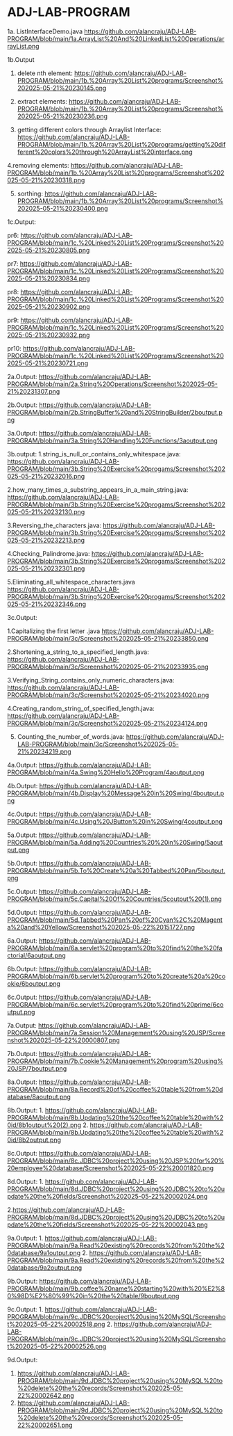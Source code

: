# ADJ-LAB-PROGRAM

1a. ListInterfaceDemo.java
https://github.com/alancraju/ADJ-LAB-PROGRAM/blob/main/1a.ArrayList%20And%20LinkedList%20Operations/arrayList.png

1b.Output

  1. delete nth element:
    https://github.com/alancraju/ADJ-LAB-PROGRAM/blob/main/1b.%20Array%20List%20programs/Screenshot%202025-05-21%20230145.png
  
  2. extract elements:
    https://github.com/alancraju/ADJ-LAB-PROGRAM/blob/main/1b.%20Array%20List%20programs/Screenshot%202025-05-21%20230236.png
  
  3. getting different colors through Arraylist Interface:
    https://github.com/alancraju/ADJ-LAB-PROGRAM/blob/main/1b.%20Array%20List%20programs/getting%20different%20colors%20through%20ArrayList%20interface.png
  
  4.removing elements:
  https://github.com/alancraju/ADJ-LAB-PROGRAM/blob/main/1b.%20Array%20List%20programs/Screenshot%202025-05-21%20230318.png
  
  5. sorthing:
     https://github.com/alancraju/ADJ-LAB-PROGRAM/blob/main/1b.%20Array%20List%20programs/Screenshot%202025-05-21%20230400.png
  
1c.Output:

   pr6: https://github.com/alancraju/ADJ-LAB-PROGRAM/blob/main/1c.%20Linked%20List%20Programs/Screenshot%202025-05-21%20230805.png
   
   pr7:  https://github.com/alancraju/ADJ-LAB-PROGRAM/blob/main/1c.%20Linked%20List%20Programs/Screenshot%202025-05-21%20230834.png
   
   pr8: https://github.com/alancraju/ADJ-LAB-PROGRAM/blob/main/1c.%20Linked%20List%20Programs/Screenshot%202025-05-21%20230902.png
   
   pr9: https://github.com/alancraju/ADJ-LAB-PROGRAM/blob/main/1c.%20Linked%20List%20Programs/Screenshot%202025-05-21%20230932.png
   
   pr10: https://github.com/alancraju/ADJ-LAB-PROGRAM/blob/main/1c.%20Linked%20List%20Programs/Screenshot%202025-05-21%20230721.png
  
2a.Output: 
https://github.com/alancraju/ADJ-LAB-PROGRAM/blob/main/2a.String%20Operations/Screenshot%202025-05-21%20231307.png

2b.Output:
https://github.com/alancraju/ADJ-LAB-PROGRAM/blob/main/2b.StringBuffer%20and%20StringBuilder/2boutput.png

3a.Output:
https://github.com/alancraju/ADJ-LAB-PROGRAM/blob/main/3a.String%20Handling%20Functions/3aoutput.png

3b.output:
   1.string_is_null_or_contains_only_whitespace.java:
   https://github.com/alancraju/ADJ-LAB-PROGRAM/blob/main/3b.String%20Exercise%20progams/Screenshot%202025-05-21%20232016.png

   2.how_many_times_a_substring_appears_in_a_main_string.java:
   https://github.com/alancraju/ADJ-LAB-PROGRAM/blob/main/3b.String%20Exercise%20progams/Screenshot%202025-05-21%20232130.png

   3.Reversing_the_characters.java:
   https://github.com/alancraju/ADJ-LAB-PROGRAM/blob/main/3b.String%20Exercise%20progams/Screenshot%202025-05-21%20232213.png

   4.Checking_Palindrome.java:
   https://github.com/alancraju/ADJ-LAB-PROGRAM/blob/main/3b.String%20Exercise%20progams/Screenshot%202025-05-21%20232301.png

   5.Eliminating_all_whitespace_characters.java
   https://github.com/alancraju/ADJ-LAB-PROGRAM/blob/main/3b.String%20Exercise%20progams/Screenshot%202025-05-21%20232346.png

3c.Output:

   1.Capitalizing the first letter .java
   https://github.com/alancraju/ADJ-LAB-PROGRAM/blob/main/3c/Screenshot%202025-05-21%20233850.png

   2.Shortening_a_string_to_a_specified_length.java:
   https://github.com/alancraju/ADJ-LAB-PROGRAM/blob/main/3c/Screenshot%202025-05-21%20233935.png

   3.Verifying_String_contains_only_numeric_characters.java:
   https://github.com/alancraju/ADJ-LAB-PROGRAM/blob/main/3c/Screenshot%202025-05-21%20234020.png

   4.Creating_random_string_of_specified_length.java:
   https://github.com/alancraju/ADJ-LAB-PROGRAM/blob/main/3c/Screenshot%202025-05-21%20234124.png

   5. Counting_the_number_of_words.java:
   https://github.com/alancraju/ADJ-LAB-PROGRAM/blob/main/3c/Screenshot%202025-05-21%20234219.png
  
4a.Output: https://github.com/alancraju/ADJ-LAB-PROGRAM/blob/main/4a.Swing%20Hello%20Program/4aoutput.png

4b.Output: https://github.com/alancraju/ADJ-LAB-PROGRAM/blob/main/4b.Display%20Message%20in%20Swing/4boutput.png

4c.Output: https://github.com/alancraju/ADJ-LAB-PROGRAM/blob/main/4c.Using%20JButton%20in%20Swing/4coutput.png

5a.Output: https://github.com/alancraju/ADJ-LAB-PROGRAM/blob/main/5a.Adding%20Countries%20%20in%20Swing/5aoutput.png

5b.Output: https://github.com/alancraju/ADJ-LAB-PROGRAM/blob/main/5b.To%20Create%20a%20Tabbed%20Pan/5boutput.png

5c.Output: https://github.com/alancraju/ADJ-LAB-PROGRAM/blob/main/5c.Capital%20Of%20Countries/5coutput%20(1).png

5d.Output: https://github.com/alancraju/ADJ-LAB-PROGRAM/blob/main/5d.Tabbed%20Pan%20of%20Cyan%2C%20Magenta%20and%20Yellow/Screenshot%202025-05-22%20151727.png

6a.Output: https://github.com/alancraju/ADJ-LAB-PROGRAM/blob/main/6a.servlet%20program%20to%20find%20the%20factorial/6aoutput.png

6b.Output: https://github.com/alancraju/ADJ-LAB-PROGRAM/blob/main/6b.servlet%20program%20to%20create%20a%20cookie/6boutput.png

6c.Output: https://github.com/alancraju/ADJ-LAB-PROGRAM/blob/main/6c.servlet%20program%20to%20find%20prime/6coutput.png

7a.Output: https://github.com/alancraju/ADJ-LAB-PROGRAM/blob/main/7a.Session%20Management%20using%20JSP/Screenshot%202025-05-22%20000807.png

7b.Output: https://github.com/alancraju/ADJ-LAB-PROGRAM/blob/main/7b.Cookie%20Management%20program%20using%20JSP/7boutput.png

8a.Output: https://github.com/alancraju/ADJ-LAB-PROGRAM/blob/main/8a.Record%20of%20coffee%20table%20from%20database/8aoutput.png

8b.Output: 
    1. https://github.com/alancraju/ADJ-LAB-PROGRAM/blob/main/8b.Updating%20the%20coffee%20table%20with%20id/8b1output%20(2).png
    2. https://github.com/alancraju/ADJ-LAB-PROGRAM/blob/main/8b.Updating%20the%20coffee%20table%20with%20id/8b2output.png
    
8c.Output: 
     https://github.com/alancraju/ADJ-LAB-PROGRAM/blob/main/8c.JDBC%20project%20using%20JSP%20for%20%20employee%20database/Screenshot%202025-05-22%20001820.png

8d.Output:
    1. https://github.com/alancraju/ADJ-LAB-PROGRAM/blob/main/8d.JDBC%20project%20using%20JDBC%20to%20update%20the%20fields/Screenshot%202025-05-22%20002024.png
    
  2.https://github.com/alancraju/ADJ-LAB-PROGRAM/blob/main/8d.JDBC%20project%20using%20JDBC%20to%20update%20the%20fields/Screenshot%202025-05-22%20002043.png
   
  

9a.Output:
     1. https://github.com/alancraju/ADJ-LAB-PROGRAM/blob/main/9a.Read%20existing%20records%20from%20the%20database/9a1output.png
     2. https://github.com/alancraju/ADJ-LAB-PROGRAM/blob/main/9a.Read%20existing%20records%20from%20the%20database/9a2output.png

9b.Output: https://github.com/alancraju/ADJ-LAB-PROGRAM/blob/main/9b.coffee%20name%20starting%20with%20%E2%80%98D%E2%80%99%20in%20the%20table/9boutput.png

9c.Output: 
    1. https://github.com/alancraju/ADJ-LAB-PROGRAM/blob/main/9c.JDBC%20project%20using%20MySQL/Screenshot%202025-05-22%20002518.png
    2. https://github.com/alancraju/ADJ-LAB-PROGRAM/blob/main/9c.JDBC%20project%20using%20MySQL/Screenshot%202025-05-22%20002526.png

9d.Output: 
   1. https://github.com/alancraju/ADJ-LAB-PROGRAM/blob/main/9d.JDBC%20project%20using%20MySQL%20to%20delete%20the%20records/Screenshot%202025-05-22%20002642.png
   2. https://github.com/alancraju/ADJ-LAB-PROGRAM/blob/main/9d.JDBC%20project%20using%20MySQL%20to%20delete%20the%20records/Screenshot%202025-05-22%20002651.png
      
     
  
  
